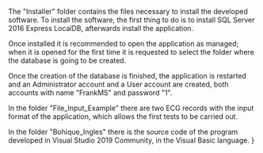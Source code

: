 The "Installer" folder contains the files necessary to install the developed software. To install the software, the first thing to do is to install SQL Server 2016 Express LocalDB, afterwards install the application. 

Once installed it is recommended to open the application as managed; when it is opened for the first time it is requested to select the folder where the database is going to be created. 

Once the creation of the database is finished, the application is restarted and an Administrator account and a User account are created, both accounts with name "FrankMS" and password "1".

In the folder "File_Input_Example" there are two ECG records with the input format of the application, which allows the first tests to be carried out.

In the folder "Bohique_Ingles" there is the source code of the program developed in Visual Studio 2019 Community, in the Visual Basic language.
}
 